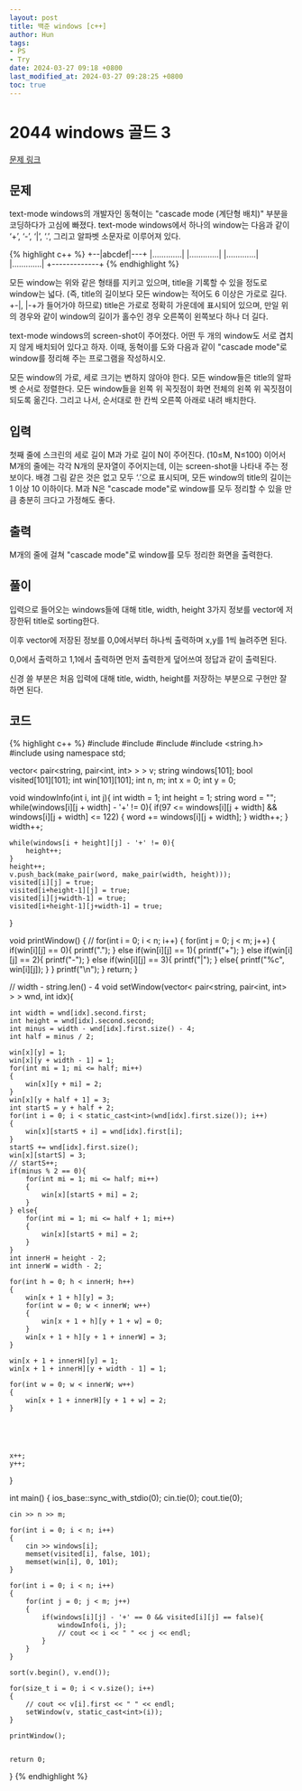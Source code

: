 ```yaml
---
layout: post
title: 백준 windows [c++]
author: Hun
tags:
- PS
- Try
date: 2024-03-27 09:18 +0800
last_modified_at: 2024-03-27 09:28:25 +0800
toc: true
---
```


# 2044 windows 골드 3

<a href="https://www.acmicpc.net/problem/2044"> 문제 링크 </a>

## 문제

text-mode windows의 개발자인 동혁이는 "cascade mode (계단형 배치)" 부분을 코딩하다가 고심에 빠졌다. text-mode windows에서 하나의 window는 다음과 같이 ‘+’, ‘-’, ‘|’, ‘.’, 그리고 알파벳 소문자로 이루어져 있다.

{% highlight c++ %}
+--|abcdef|---+
|.............|
|.............|
|.............|
|.............|
+-------------+
{% endhighlight %}

모든 window는 위와 같은 형태를 지키고 있으며, title을 기록할 수 있을 정도로 window는 넓다. (즉, title의 길이보다 모든 window는 적어도 6 이상은 가로로 길다. +-|, |-+가 들어가야 하므로) title은 가로로 정확히 가운데에 표시되어 있으며, 만일 위의 경우와 같이 window의 길이가 홀수인 경우 오른쪽이 왼쪽보다 하나 더 길다.

text-mode windows의 screen-shot이 주어졌다. 어떤 두 개의 window도 서로 겹치지 않게 배치되어 있다고 하자. 이때, 동혁이를 도와 다음과 같이 "cascade mode"로 window를 정리해 주는 프로그램을 작성하시오.

모든 window의 가로, 세로 크기는 변하지 않아야 한다.
모든 window들은 title의 알파벳 순서로 정렬한다.
모든 window들을 왼쪽 위 꼭짓점이 화면 전체의 왼쪽 위 꼭짓점이 되도록 옮긴다. 그리고 나서, 순서대로 한 칸씩 오른쪽 아래로 내려 배치한다.

## 입력

첫째 줄에 스크린의 세로 길이 M과 가로 길이 N이 주어진다. (10≤M, N≤100) 이어서 M개의 줄에는 각각 N개의 문자열이 주어지는데, 이는 screen-shot을 나타내 주는 정보이다. 배경 그림 같은 것은 없고 모두 ‘.’으로 표시되며, 모든 window의 title의 길이는 1 이상 10 이하이다. M과 N은 "cascade mode"로 window를 모두 정리할 수 있을 만큼 충분히 크다고 가정해도 좋다.

## 출력

M개의 줄에 걸쳐 "cascade mode"로 window를 모두 정리한 화면을 출력한다.

## 풀이

입력으로 들어오는 windows들에 대해 title, width, height 3가지 정보를 vector에 저장한뒤 title로 sorting한다. 

이후 vector에 저장된 정보를 0,0에서부터 하나씩 출력하며 x,y를 1씩 늘려주면 된다.

0,0에서 출력하고 1,1에서 출력하면 먼저 출력한게 덮어쓰여 정답과 같이 출력된다. 

신경 쓸 부분은 처음 입력에 대해 title, width, height를 저장하는 부분으로 구현만 잘하면 된다.

## 코드
{% highlight c++ %}
#include <iostream>
#include <vector>
#include <string>
#include <string.h>
#include <algorithm>
using namespace std;

vector< pair<string, pair<int, int> > > v;
string windows[101];
bool visited[101][101];
int win[101][101];
int n, m;
int x = 0;
int y = 0;

void windowInfo(int i, int j){
    int width = 1;
    int height = 1;
    string word = "";
    while(windows[i][j + width] - '+' != 0){
        if(97 <= windows[i][j + width] && windows[i][j + width] <= 122) {
            word += windows[i][j + width];
        }
        width++;
    }
    width++;

    while(windows[i + height][j] - '+' != 0){
        height++;
    }
    height++;
    v.push_back(make_pair(word, make_pair(width, height)));
    visited[i][j] = true;
    visited[i+height-1][j] = true;
    visited[i][j+width-1] = true;
    visited[i+height-1][j+width-1] = true;
    
}

void printWindow() {
    // 
    for(int i = 0; i < n; i++)
    {
        for(int j = 0; j < m; j++)
        {
            if(win[i][j] == 0){
                printf(".");
            } else if(win[i][j] == 1){
                printf("+");
            } else if(win[i][j] == 2){
                printf("-");
            } else if(win[i][j] == 3){
                printf("|");
            } else{
                printf("%c", win[i][j]);
            }
        }
        printf("\n");
    }
    return;
}

// width - string.len() - 4
void setWindow(vector< pair<string, pair<int, int> > > wnd, int idx){

    int width = wnd[idx].second.first;
    int height = wnd[idx].second.second;
    int minus = width - wnd[idx].first.size() - 4;
    int half = minus / 2;

    win[x][y] = 1;
    win[x][y + width - 1] = 1;
    for(int mi = 1; mi <= half; mi++)
    {
        win[x][y + mi] = 2;
    }
    win[x][y + half + 1] = 3;
    int startS = y + half + 2;
    for(int i = 0; i < static_cast<int>(wnd[idx].first.size()); i++)
    {
        win[x][startS + i] = wnd[idx].first[i];
    }
    startS += wnd[idx].first.size();
    win[x][startS] = 3;
    // startS++;
    if(minus % 2 == 0){
        for(int mi = 1; mi <= half; mi++)
        {
            win[x][startS + mi] = 2;
        }
    } else{
        for(int mi = 1; mi <= half + 1; mi++)
        {
            win[x][startS + mi] = 2;
        }
    }
    int innerH = height - 2;
    int innerW = width - 2;

    for(int h = 0; h < innerH; h++)
    {
        win[x + 1 + h][y] = 3;
        for(int w = 0; w < innerW; w++)
        {
            win[x + 1 + h][y + 1 + w] = 0;
        }
        win[x + 1 + h][y + 1 + innerW] = 3;
    }

    win[x + 1 + innerH][y] = 1;
    win[x + 1 + innerH][y + width - 1] = 1;

    for(int w = 0; w < innerW; w++)
    {
        win[x + 1 + innerH][y + 1 + w] = 2;
    }





    x++;
    y++;

}

int main()
{
    ios_base::sync_with_stdio(0);
    cin.tie(0);
    cout.tie(0);

    cin >> n >> m;

    for(int i = 0; i < n; i++)
    {
        cin >> windows[i];
        memset(visited[i], false, 101);
        memset(win[i], 0, 101);
    }

    for(int i = 0; i < n; i++)
    {
        for(int j = 0; j < m; j++)
        {
            if(windows[i][j] - '+' == 0 && visited[i][j] == false){
                windowInfo(i, j);
                // cout << i << " " << j << endl;
            }
        }
    }

    sort(v.begin(), v.end());

    for(size_t i = 0; i < v.size(); i++)
    {
        // cout << v[i].first << " " << endl;
        setWindow(v, static_cast<int>(i));
    }

    printWindow();


    return 0;
}
{% endhighlight %}